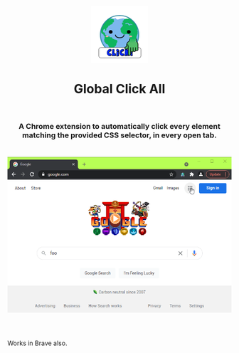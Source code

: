 <h1 align="center">
  <a href="https://github.com/girkovarpa/global-click-all">
    <img src="icon128.png" alt="Global Click All" width="128"/>
  </a>
  <br>
  <br>
  Global Click All
  <br>
  <br>
</h1>

<h3 align="center">
  A Chrome extension to automatically click every element matching the provided CSS selector, in every open tab.
</h3>

<h1 align="center">
  <img src="screenshot.gif" alt="preview" /></a>
  <br>
  <br>
</h1>

Works in Brave also.